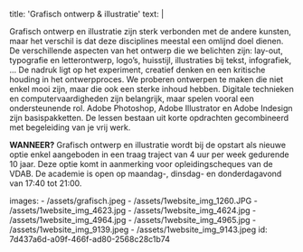 title: 'Grafisch ontwerp & illustratie'
text: |
  <p>Grafisch ontwerp en illustratie zijn sterk verbonden
  met de andere kunsten, maar het verschil is dat
  deze disciplines meestal een omlijnd doel dienen.
  De verschillende aspecten van het ontwerp die we
  belichten zijn: lay-out, typografie en letterontwerp,
  logo’s, huisstijl, illustraties bij tekst, infografiek, ...
  De nadruk ligt op het experiment, creatief denken
  en een kritische houding in het ontwerpproces. We
  proberen ontwerpen te maken die niet enkel mooi zijn,
  maar die ook een sterke inhoud hebben.
  Digitale technieken en computervaardigheden zijn
  belangrijk, maar spelen vooral een ondersteunende
  rol. Adobe Photoshop, Adobe Illustrator en Adobe
  Indesign zijn basispakketten.
  De lessen bestaan uit korte opdrachten gecombineerd
  met begeleiding van je vrij werk.
  </p>
  <p><strong>WANNEER?</strong> Grafisch ontwerp en illustratie wordt
  bij de opstart als nieuwe optie enkel aangeboden in
  een traag traject van 4 uur per week gedurende 10
  jaar.
  Deze optie komt in aanmerking voor opleidingscheques van de VDAB.
  De academie is open op maandag-, dinsdag- en
  donderdagavond van 17:40 tot 21:00.
  </p>
images:
  - /assets/grafisch.jpeg
  - /assets/1website_img_1260.JPG
  - /assets/1website_img_4623.jpg
  - /assets/1website_img_4624.jpg
  - /assets/1website_img_4964.jpg
  - /assets/1website_img_4965.jpg
  - /assets/1website_img_9139.jpeg
  - /assets/1website_img_9143.jpeg
id: 7d437a6d-a09f-466f-ad80-2568c28c1b74

